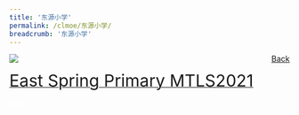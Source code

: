 ```yaml
---
title: '东源小学'
permalink: /clmoe/东源小学/
breadcrumb: '东源小学'
---
```


<!-- Global site tag (gtag.js) - Google Ads: 726049306 -->
<script async src="https://www.googletagmanager.com/gtag/js?id=AW-726049306"></script>
<script>
  window.dataLayer = window.dataLayer || [];
  function gtag(){dataLayer.push(arguments);}
  gtag('js', new Date());

  gtag('config', 'AW-726049306');
</script>
<a href="/exhibits/华文学习展示区-chinese-exhibitions-d/schools/" style="float:right;">Back</a>
 <img src="/images/MTLS2021-EastSpring_CL_Final.jpg"> <br/>
 
 <a href=" https://sites.google.com/view/espsmtls2021 " target="_blank"><span style="font-size: 30px;">East Spring Primary MTLS2021</span></a> <br/>

<div class="btntop"><a href="#top" style="text-decoration:none;"><span style="color:white"><b>Top</b></span></a></div>
